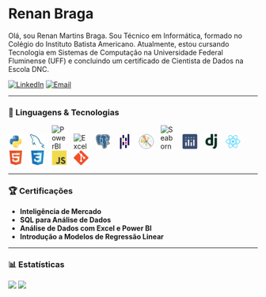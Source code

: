# Renan Braga

Olá, sou Renan Martins Braga. Sou Técnico em Informática, formado no Colégio do Instituto Batista Americano. Atualmente, estou cursando Tecnologia em Sistemas de Computação na Universidade Federal Fluminense (UFF) e concluindo um certificado de Cientista de Dados na Escola DNC.

[![LinkedIn](https://img.shields.io/badge/LinkedIn-0077B5?style=for-the-badge&logo=linkedin&logoColor=white)](https://www.linkedin.com/in/renanmrbraga)
[![Email](https://img.shields.io/badge/Email-D14836?style=for-the-badge&logo=gmail&logoColor=white)](mailto:renanmbraga@outlook.com)

---

### 🤖 Linguagens & Tecnologias

<p align="lfet">
  <img alt="Python" title="Python" width="30px" style="padding-right: 10px; display: inline-block;" src="https://raw.githubusercontent.com/devicons/devicon/6910f0503efdd315c8f9b858234310c06e04d9c0/icons/python/python-original.svg" />
  <img alt="SQL" title="SQL" width="30px" style="padding-right: 10px; display: inline-block;" src="https://raw.githubusercontent.com/devicons/devicon/6910f0503efdd315c8f9b858234310c06e04d9c0/icons/mysql/mysql-original.svg" />
  <img alt="PowerBI" title="Power BI" width="30px" style="padding-right: 10px; display: inline-block;" src="https://upload.wikimedia.org/wikipedia/commons/c/cf/New_Power_BI_Logo.svg" />
  <img alt="Excel" title="Microsoft Excel" width="30px" style="padding-right: 10px; display: inline-block;" src="https://upload.wikimedia.org/wikipedia/commons/3/34/Microsoft_Office_Excel_%282019%E2%80%93present%29.svg" />
  <img alt="PostgreSQL" title="PostgreSQL" width="30px" style="padding-right: 10px; display: inline-block;" src="https://raw.githubusercontent.com/devicons/devicon/6910f0503efdd315c8f9b858234310c06e04d9c0/icons/postgresql/postgresql-original.svg" />
  <img alt="Pandas" title="Pandas" width="30px" style="padding-right: 10px; display: inline-block;" src="https://raw.githubusercontent.com/devicons/devicon/6910f0503efdd315c8f9b858234310c06e04d9c0/icons/pandas/pandas-original.svg" />
  <img alt="Matplotlib" title="Matplotlib" width="30px" style="padding-right: 10px; display: inline-block;" src="https://raw.githubusercontent.com/devicons/devicon/6910f0503efdd315c8f9b858234310c06e04d9c0/icons/matplotlib/matplotlib-original.svg" />
  <img alt="Seaborn" title="Seaborn" width="30px" style="padding-right: 10px; display: inline-block;" src="https://cdn.worldvectorlogo.com/logos/seaborn-1.svg" />
  <img alt="Plotly" title="Plotly" width="30px" style="padding-right: 10px; display: inline-block;" src="https://raw.githubusercontent.com/devicons/devicon/6910f0503efdd315c8f9b858234310c06e04d9c0/icons/plotly/plotly-original.svg" />
  <img alt="Django" title="Django" width="30px" style="padding-right: 10px; display: inline-block;" src="https://raw.githubusercontent.com/devicons/devicon/6910f0503efdd315c8f9b858234310c06e04d9c0/icons/django/django-plain.svg" />
  <img alt="React" title="React" width="30px" style="padding-right: 10px; display: inline-block;" src="https://raw.githubusercontent.com/devicons/devicon/6910f0503efdd315c8f9b858234310c06e04d9c0/icons/react/react-original.svg" />
  <img alt="HTML" title="HTML" width="30px" style="padding-right: 10px; display: inline-block;" src="https://raw.githubusercontent.com/devicons/devicon/6910f0503efdd315c8f9b858234310c06e04d9c0/icons/html5/html5-original.svg" />
  <img alt="CSS" title="CSS" width="30px" style="padding-right: 10px; display: inline-block;" src="https://raw.githubusercontent.com/devicons/devicon/6910f0503efdd315c8f9b858234310c06e04d9c0/icons/css3/css3-original.svg" />
  <img alt="JavaScript" title="JavaScript" width="30px" style="padding-right: 10px; display: inline-block;" src="https://raw.githubusercontent.com/devicons/devicon/6910f0503efdd315c8f9b858234310c06e04d9c0/icons/javascript/javascript-original.svg" />
  <img alt="Git" title="Git" width="30px" style="padding-right: 10px; display: inline-block;" src="https://raw.githubusercontent.com/devicons/devicon/6910f0503efdd315c8f9b858234310c06e04d9c0/icons/git/git-original.svg" />
</p>

---

### 🏆 Certificações

- **Inteligência de Mercado**
- **SQL para Análise de Dados**
- **Análise de Dados com Excel e Power BI**
- **Introdução a Modelos de Regressão Linear**

---

### 📊 Estatísticas

<p align="lfet">
   <img height="150px" src="https://github-readme-stats.vercel.app/api?username=renanmrbraga&show_icons=true&theme=dark&locale=pt-br" />
   <img height="150px" src="https://github-readme-stats.vercel.app/api/top-langs/?username=renanmrbraga&layout=compact&langs_count=10&theme=dark&locale=pt-br" />
</p>
